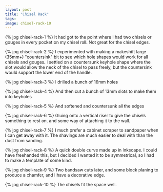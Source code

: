 ```yaml
---
layout: post
title: "Chisel Rack"
tags:
image: chisel-rack-10
---
```

{% jpg chisel-rack-1 %} It had got to the point where I had two chisels or gouges in every pocket on my chisel roll. Not great for the chisel edges.

{% jpg chisel-rack-2 %} I experimented with making a makeshift large (35mm+) "countersink" bit to see which hole shapes would work for all chisels and gouges. I settled on a countersunk keyhole shape where the slot would allow the neck of the chisel to pass freely, but the countersink would support the lower end of the handle.

{% jpg chisel-rack-3 %} I drilled a bunch of 16mm holes

{% jpg chisel-rack-4 %} And then cut a bunch of 13mm slots to make them into keyholes

{% jpg chisel-rack-5 %} And softened and countersunk all the edges

{% jpg chisel-rack-6 %} Gluing onto a vertical riser to give the chisels something to rest on, and some way of attaching it to the wall.

{% jpg chisel-rack-7 %} I much prefer a cabinet scraper to sandpaper when I can get away with it. The shavings are much easier to deal with than the dust from sanding. 

{% jpg chisel-rack-8 %} A quick double curve made up in Inkscape. I could have freehanded this, but I decided I wanted it to be symmetrical, so I had to make a template of some kind.

{% jpg chisel-rack-9 %} Two bandsaw cuts later, and some block planing to produce a chamfer, and I have a decorative edge.

{% jpg chisel-rack-10 %} The chisels fit the space well.




